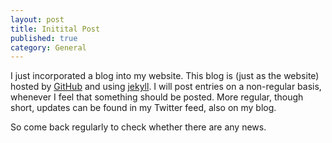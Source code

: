 ```yaml
---
layout: post
title: Initital Post
published: true
category: General
---
```


I just incorporated a blog into my website. This blog is (just as the website) hosted by [GitHub](http://github.com)
and using [jekyll](http://wiki.github.com/mojombo/jekyll/). I will post entries on a non-regular basis, whenever I feel
that something should be posted. More regular, though short, updates can be found in my Twitter feed, also on 
my blog.

So come back regularly to check whether there are any news.
